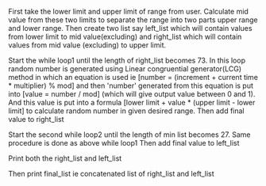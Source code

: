 First take the lower limit and upper limit of range from user. Calculate mid value from these two limits to separate the range into two parts upper range and lower range.
Then create two list say left_list which will contain values from lower limit to mid value(excluding) and right_list which will contain values from mid value (excluding) to upper limit.

Start the while loop1 until the length of right_list becomes 73. In this loop random number is generated using Linear congruential generator(LCG) method in which an equation is used ie
[number = (increment + current time * multiplier) % mod] and then 'number' generated from this equation is put into [value = number / mod] (which will give output value between 0 and 1). And this value is put into a formula [lower limit + value * (upper limit - lower limit] to calculate random number in given desired range. Then add final value to right_list

Start the second while loop2 until the length of min list becomes 27.
Same procedure is done as above while loop1 Then add final value to left_list

Print both the right_list and left_list

Then print final_list ie concatenated list of right_list and left_list